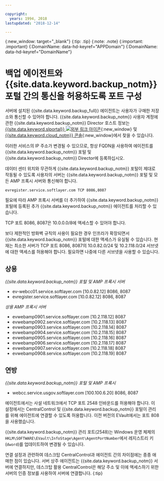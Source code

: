```yaml
---

copyright:
  years: 1994, 2018
lastupdated: "2018-12-14"

---
```

{:new_window: target="_blank"}
{:tip: .tip}
{:note: .note}
{:important: .important}
{:DomainName: data-hd-keyref="APPDomain"}
{:DomainName: data-hd-keyref="DomainName"}

# 백업 에이전트와 {{site.data.keyword.backup_notm}} 포털 간의 통신을 허용하도록 포트 구성

서버에 설치된 {{site.data.keyword.backup_full}} 에이전트는 사용자가 구매한 저장소와 통신할 수 있어야 합니다. {{site.data.keyword.backup_notm}} 사용자 계정에 관한 {{site.data.keyword.backup_notm}} Director 호스트 정보는 [{{site.data.keyword.slportal}} ![외부 링크 아이콘](../../icons/launch-glyph.svg "외부 링크 아이콘")](https://control.softlayer.com/){:new_window} 및 [{{site.data.keyword.cloud_notm}} 콘솔](https://{DomainName}/catalog/){:new_window}에서 찾을 수 있습니다.

이러한 서비스의 IP 주소가 변경될 수 있으므로, 항상 FQDN을 사용하여 에이전트를 {{site.data.keyword.backup_notm}} 포털 및 {{site.data.keyword.backup_notm}} Director에 등록하십시오. 

데이터 센터 위치와 무관하게 {{site.data.keyword.backup_notm}} 포털이 제대로 작동될 수 있도록 사용자의 서버는 {{site.data.keyword.backup_notm}} 포털 및 모든 AMP 프록시 서버와 통신해야 합니다.

```
evregister.service.softlayer.com TCP 8086,8087
```

필요에 따라 AMP 프록시 서버를 더 추가하여 {{site.data.keyword.backup_notm}} 포털에 등록된 추가 {{site.data.keyword.backup_notm}} 에이전트를 처리할 수 있습니다. 

TCP 포트 8086, 8087은 10.0.0.0/8에 액세스할 수 있어야 합니다.

보다 제한적인 방화벽 규칙의 사용이 필요한 경우 인프라가 확장되면서 {{site.data.keyword.backup_notm}} 포털에 대한 액세스가 유실될 수 있습니다. 현재는 최소한 서버가 TCP 포트 8086, 8087의 10.0.82.0/24 및 10.2.118.0/24 서브넷에 대한 액세스를 허용해야 합니다. 필요하면 나중에 다른 서브넷을 사용할 수 있습니다.

## 상용

*{{site.data.keyword.backup_notm}} 포털 및 AMP 프록시 서버*

- ev-webcc01.service.softlayer.com [10.0.82.12] 8086, 8087
- evregister.service.softlayer.com [10.0.82.12] 8086, 8087

*상용 AMP 프록시 서버*

- evwebamp0901.service.softlayer.com [10.2.118.12] 8087
- evwebamp0902.service.softlayer.com [10.2.118.13] 8087
- evwebamp0903.service.softlayer.com [10.2.118.14] 8087
- evwebamp0904.service.softlayer.com [10.2.118.15] 8087
- evwebamp0905.service.softlayer.com [10.2.118.16] 8087
- evwebamp0906.service.softlayer.com [10.2.118.17] 8087
- evwebamp0907.service.softlayer.com [10.2.118.18] 8087
- evwebamp0908.service.softlayer.com [10.2.118.19] 8087

## 연방

*{{site.data.keyword.backup_notm}} 포털 및 AMP 프록시*

- webcc.service.usgov.softlayer.com [100.100.6.20] 8086, 8087

에이전트에서는 사설 네트워크에서 TCP 포트 2548 인바운드를 허용해야 합니다. 이 설정에서는 CentralControl 및 {{site.data.keyword.backup_notm}} 포털이 관리를 위해 에이전트에 연결할 수 있도록 허용합니다. 이전 버전의 EVault에서는 포트 808을 사용했습니다.

{{site.data.keyword.backup_notm}} 관리 포트(2548)는 Windows 운영 체제의 `HKLM\SOFTWARE\EVault\InfoStage\Agent\AgentPortNumber`에서 레지스트리 키(`dword`)를 업데이트하여 변경될 수 있습니다.

연결 설정과 관련하여 데스크탑 CentralControl과 에이전트 간의 차이점에는 종종 애매한 점이 있습니다. 서버 상주 에이전트는 {{site.data.keyword.backup_notm}} 서버에 연결하지만, 데스크탑 활용 CentralControl은 해당 주소 및 이에 액세스하기 위한 서버의 인증 정보를 사용하여 서버에 연결합니다.
{:tip}

